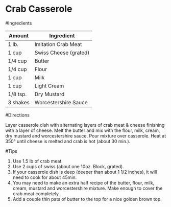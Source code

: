 Crab Casserole
=======

#Ingredients

Amount   | Ingredient
-------- | ---------------------
1 lb.    | Imitation Crab Meat
1 cup    | Swiss Cheese (grated)
1/4 cup  | Butter
1/4 cup  | Flour
1 cup    | Milk
1 cup    | Light Cream
1/8 tsp. | Dry Mustard
3 shakes | Worcestershire Sauce

#Directions

Layer casserole dish with alternating layers of crab meat & cheese finishing with a layer of cheese.  Melt the butter and mix with the flour, milk, cream, dry mustard and worcestershire sauce.  Pour mixture over casserole.  Heat at 350° until cheese is melted and crab is hot (about 30 min.).


#Tips

1.  Use 1.5 lb of crab meat.
2.  Use 2 cups of swiss (about one 10oz. Block, grated).
3.  If your casserole dish is deep (deeper than about 1 1/2 inches), it will need to cook for about 45min.
4.  You may need to make an extra half recipe of the butter, flour, milk, cream, mustard and worcestershire mixture. Make enough to cover the crab meat completely.
5.  Add a couple thin pats of butter to the top for a nice golden brown top.

